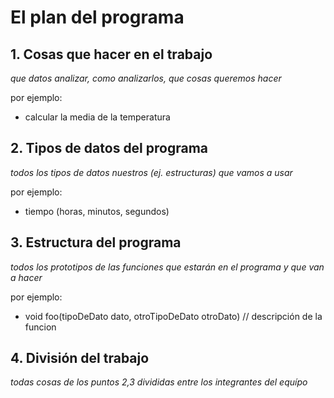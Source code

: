 # El plan del programa

## 1. Cosas que hacer en el trabajo
*que datos analizar, como analizarlos, que cosas queremos hacer*

por ejemplo:
  - calcular la media de la temperatura



## 2. Tipos de datos del programa
*todos los tipos de datos nuestros (ej. estructuras) que vamos a usar*

por ejemplo:
  - tiempo (horas, minutos, segundos)



## 3. Estructura del programa
*todos los prototipos de las funciones que estarán en el programa y que van a hacer*

por ejemplo:
  - void foo(tipoDeDato dato, otroTipoDeDato otroDato) // descripción de la funcion



## 4. División del trabajo
*todas cosas de los puntos 2,3 divididas entre los integrantes del equípo*
